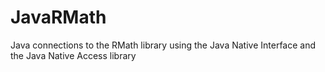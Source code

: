 JavaRMath
=========

Java connections to the RMath library using the Java Native Interface and the Java Native Access library